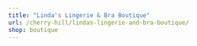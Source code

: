 ```yaml
---
title: "Linda's Lingerie & Bra Boutique"
url: /cherry-hill/lindas-lingerie-and-bra-boutique/
shop: boutique
---
```

